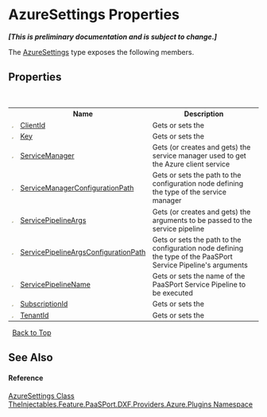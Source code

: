# AzureSettings Properties
 _**\[This is preliminary documentation and is subject to change.\]**_

The <a href="893fc694-5b06-0386-51cc-f256663f152f">AzureSettings</a> type exposes the following members.


## Properties
&nbsp;<table><tr><th></th><th>Name</th><th>Description</th></tr><tr><td>![Public property](media/pubproperty.gif "Public property")</td><td><a href="cca33ddf-7d69-c47b-cd36-1ba43f3697a6">ClientId</a></td><td>
Gets or sets the</td></tr><tr><td>![Public property](media/pubproperty.gif "Public property")</td><td><a href="a16e1e1d-d33d-7734-34b5-e4e2188c0964">Key</a></td><td>
Gets or sets the</td></tr><tr><td>![Public property](media/pubproperty.gif "Public property")</td><td><a href="41bdeee4-36c5-b440-0c24-5f656dd22855">ServiceManager</a></td><td>
Gets (or creates and gets) the service manager used to get the Azure client service</td></tr><tr><td>![Public property](media/pubproperty.gif "Public property")</td><td><a href="2eb535a7-467f-addd-2c4b-0117fe30f04c">ServiceManagerConfigurationPath</a></td><td>
Gets or sets the path to the configuration node defining the type of the service manager</td></tr><tr><td>![Public property](media/pubproperty.gif "Public property")</td><td><a href="2890367d-d4be-d88c-17c2-c2dfb186917a">ServicePipelineArgs</a></td><td>
Gets (or creates and gets) the arguments to be passed to the service pipeline</td></tr><tr><td>![Public property](media/pubproperty.gif "Public property")</td><td><a href="d3a70b80-4e5c-41e7-4f0e-9e5885ee6904">ServicePipelineArgsConfigurationPath</a></td><td>
Gets or sets the path to the configuration node defining the type of the PaaSPort Service Pipeline's arguments</td></tr><tr><td>![Public property](media/pubproperty.gif "Public property")</td><td><a href="0f3b2086-e0a0-3424-73c6-529997071768">ServicePipelineName</a></td><td>
Gets or sets the name of the PaaSPort Service Pipeline to be executed</td></tr><tr><td>![Public property](media/pubproperty.gif "Public property")</td><td><a href="9f7722a2-ddb8-4e0a-1351-0740af1fc596">SubscriptionId</a></td><td>
Gets or sets the</td></tr><tr><td>![Public property](media/pubproperty.gif "Public property")</td><td><a href="0916d9f5-6762-77a8-1d6e-9e6307ca31b5">TenantId</a></td><td>
Gets or sets the</td></tr></table>&nbsp;
<a href="#azuresettings-properties">Back to Top</a>

## See Also


#### Reference
<a href="893fc694-5b06-0386-51cc-f256663f152f">AzureSettings Class</a><br /><a href="7b39a861-bd82-d252-6fed-615bd3ef6134">TheInjectables.Feature.PaaSPort.DXF.Providers.Azure.Plugins Namespace</a><br />